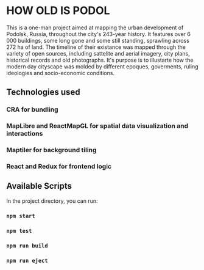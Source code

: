 # HOW OLD IS PODOL

This is a one-man project aimed at mapping the urban development of Podolsk, Russia, throughout the city's 243-year history.
It features over 6 000 buildings, some long gone and some still standing, sprawling across 272 ha of land.
The timeline of their existance was mapped through the variety of open sources, including sattelite and aerial imagery,
city plans, historical records and old photographs. It's purpose is to illustarte how the modern day cityscape was molded by
different epoques, goverments, ruling ideologies and socio-economic conditions. 

## Technologies used

### CRA for bundling

### MapLibre and ReactMapGL for spatial data visualization and interactions

### Maptiler for background tiling

### React and Redux for frontend logic

## Available Scripts

In the project directory, you can run:

### `npm start`

### `npm test`

### `npm run build`

### `npm run eject`


